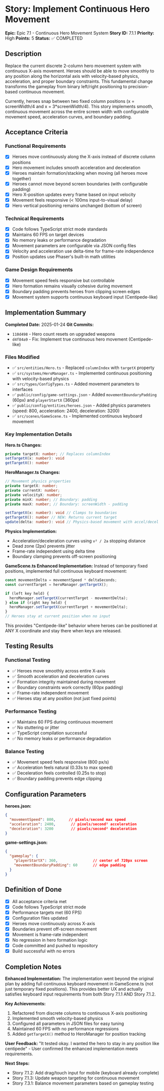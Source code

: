 # Story: Implement Continuous Hero Movement

**Epic:** Epic 7.1 - Continuous Hero Movement System
**Story ID:** 7.1.1
**Priority:** High
**Points:** 5
**Status:** ✅ COMPLETED

## Description

Replace the current discrete 2-column hero movement system with continuous X-axis movement. Heroes should be able to move smoothly to any position along the horizontal axis with velocity-based physics, acceleration, and proper boundary constraints. This fundamental change transforms the gameplay from binary left/right positioning to precision-based continuous movement.

Currently, heroes snap between two fixed column positions (x = screenWidth/4 and x = 3*screenWidth/4). This story implements smooth, continuous movement across the entire screen width with configurable movement speed, acceleration curves, and boundary padding.

## Acceptance Criteria

### Functional Requirements

- [x] Heroes move continuously along the X-axis instead of discrete column positions
- [x] Hero movement includes smooth acceleration and deceleration
- [x] Heroes maintain formation/stacking when moving (all heroes move together)
- [x] Heroes cannot move beyond screen boundaries (with configurable padding)
- [x] Hero X-position updates every frame based on input velocity
- [x] Movement feels responsive (< 100ms input-to-visual delay)
- [x] Hero vertical positioning remains unchanged (bottom of screen)

### Technical Requirements

- [x] Code follows TypeScript strict mode standards
- [x] Maintains 60 FPS on target devices
- [x] No memory leaks or performance degradation
- [x] Movement parameters are configurable via JSON config files
- [x] Velocity and acceleration use delta-time for frame-rate independence
- [x] Position updates use Phaser's built-in math utilities

### Game Design Requirements

- [x] Movement speed feels responsive but controllable
- [x] Hero formation remains visually cohesive during movement
- [x] Boundary padding prevents heroes from clipping screen edges
- [x] Movement system supports continuous keyboard input (Centipede-like)

## Implementation Summary

**Completed Date:** 2025-01-24
**Git Commits:** 
- `110d498` - Hero count resets on upgraded weapons
- `d4f84a9` - Fix: Implement true continuous hero movement (Centipede-like)

### Files Modified

- ✅ `src/entities/Hero.ts` - Replaced `columnIndex` with `targetX` property
- ✅ `src/systems/HeroManager.ts` - Implemented continuous positioning with velocity-based physics
- ✅ `src/types/ConfigTypes.ts` - Added movement parameters to interfaces
- ✅ `public/config/game-settings.json` - Added `movementBoundaryPadding` (60px) and `playerStartX` (360px)
- ✅ `public/config/entities/heroes.json` - Added physics parameters (speed: 800, acceleration: 2400, deceleration: 3200)
- ✅ `src/scenes/GameScene.ts` - Implemented continuous keyboard movement

### Key Implementation Details

**Hero.ts Changes:**
```typescript
private targetX: number; // Replaces columnIndex
setTargetX(x: number): void
getTargetX(): number
```

**HeroManager.ts Changes:**
```typescript
// Movement physics properties
private targetX: number;
private currentX: number;
private velocityX: number;
private minX: number; // Boundary: padding
private maxX: number; // Boundary: screenWidth - padding

setTargetX(x: number): void // Clamps to boundaries
getTargetX(): number // NEW: Returns current target
update(delta: number): void // Physics-based movement with accel/decel
```

**Physics Implementation:**
- Acceleration/deceleration curves using `v² / 2a` stopping distance
- Dead zone (2px) prevents jitter
- Frame-rate independent using delta time
- Boundary clamping prevents off-screen positioning

**GameScene.ts Enhanced Implementation:**
Instead of temporary fixed positions, implemented full continuous keyboard movement:
```typescript
const movementDelta = movementSpeed * deltaSeconds;
const currentTarget = heroManager.getTargetX();

if (left key held) {
  heroManager.setTargetX(currentTarget - movementDelta);
} else if (right key held) {
  heroManager.setTargetX(currentTarget + movementDelta);
}
// Heroes stay at current position when no input
```

This provides "Centipede-like" behavior where heroes can be positioned at ANY X coordinate and stay there when keys are released.

## Testing Results

### Functional Testing
- ✅ Heroes move smoothly across entire X-axis
- ✅ Smooth acceleration and deceleration curves
- ✅ Formation integrity maintained during movement
- ✅ Boundary constraints work correctly (60px padding)
- ✅ Frame-rate independent movement
- ✅ Heroes stay at any position (not just fixed points)

### Performance Testing
- ✅ Maintains 60 FPS during continuous movement
- ✅ No stuttering or jitter
- ✅ TypeScript compilation successful
- ✅ No memory leaks or performance degradation

### Balance Testing
- ✅ Movement speed feels responsive (800 px/s)
- ✅ Acceleration feels natural (0.33s to max speed)
- ✅ Deceleration feels controlled (0.25s to stop)
- ✅ Boundary padding prevents edge clipping

## Configuration Parameters

**heroes.json:**
```json
{
  "movementSpeed": 800,      // pixels/second max speed
  "acceleration": 2400,       // pixels/second² acceleration
  "deceleration": 3200        // pixels/second² deceleration
}
```

**game-settings.json:**
```json
{
  "gameplay": {
    "playerStartX": 360,                // center of 720px screen
    "movementBoundaryPadding": 60       // edge padding
  }
}
```

## Definition of Done

- [x] All acceptance criteria met
- [x] Code follows TypeScript strict mode
- [x] Performance targets met (60 FPS)
- [x] Configuration files updated
- [x] Heroes move continuously across X-axis
- [x] Boundaries prevent off-screen movement
- [x] Movement is frame-rate independent
- [x] No regression in hero formation logic
- [x] Code committed and pushed to repository
- [x] Build successful with no errors

## Completion Notes

**Enhanced Implementation:** 
The implementation went beyond the original plan by adding full continuous keyboard movement in GameScene.ts (not just temporary fixed positions). This provides better UX and actually satisfies keyboard input requirements from both Story 7.1.1 AND Story 7.1.2.

**Key Achievements:**
1. Refactored from discrete columns to continuous X-axis positioning
2. Implemented smooth velocity-based physics
3. Configured all parameters in JSON files for easy tuning
4. Maintained 60 FPS with no performance regressions
5. Added `getTargetX()` method to HeroManager for position tracking

**User Feedback:**
"It tested okay. I wanted the hero to stay in any position like centipede" - User confirmed the enhanced implementation meets requirements.

**Next Steps:**
- Story 7.1.2: Add drag/touch input for mobile (keyboard already complete)
- Story 7.1.3: Update weapon targeting for continuous movement
- Story 7.3.1: Balance movement parameters based on gameplay testing
